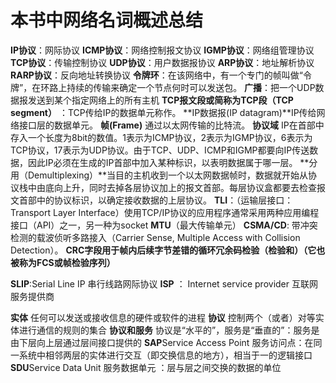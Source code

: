# 本书中网络名词概述总结


**IP协议**：网际协议
**ICMP协议**：网络控制报文协议
**IGMP协议**：网络组管理协议
**TCP协议**：传输控制协议
**UDP协议**：用户数据报协议
**ARP协议**：地址解析协议
**RARP协议**：反向地址转换协议
**令牌环**：在该网络中，有一个专门的帧叫做“令牌”，在环路上持续的传输来确定一个节点何时可以发送包。
**广播**：把一个UDP数据报发送到某个指定网络上的所有主机
**TCP报文段或简称为TCP段（TCP segment）** ：TCP传给IP的数据单元称作。
**IP数据报(IP datagram)**IP传给网络接口层的数据单元。
**帧(Frame)** 通过以太网传输的比特流。
**协议域** IP在首部中存入一个长度为8bit的数值。1表示为ICMP协议，2表示为IGMP协议，6表示为TCP协议，17表示为UDP协议。由于TCP、UDP、ICMP和IGMP都要向IP传送数据，因此IP必须在生成的IP首部中加入某种标识，以表明数据属于哪一层。
**分用（Demultiplexing）**当目的主机收到一个以太网数据帧时，数据就开始从协议栈中由底向上升，同时去掉各层协议加上的报文首部。每层协议盒都要去检查报文首部中的协议标识，以确定接收数据的上层协议。
**TLI**：（运输层接口：Transport Layer Interface）使用TCP/IP协议的应用程序通常采用两种应用编程接口（API）之一，另一种为socket
**MTU**（最大传输单元）
**CSMA/CD**: 带冲突检测的载波侦听多路接入（Carrier Sense, Multiple Access with Collision Detection）。
**CRC字段用于帧内后续字节差错的循环冗余码检验（检验和）（它也被称为FCS或帧检验序列）**

**SLIP**:Serial Line IP  串行线路网际协议
**ISP** ： Internet service provider  互联网服务提供商

**实体** 任何可以发送或接收信息的硬件或软件的进程
**协议** 控制两个（或者）对等实体进行通信的规则的集合
**协议和服务** 协议是“水平的”，服务是“垂直的”：服务是由下层向上层通过层间接口提供的
**SAP**Service Access Point  服务访问点：在同一系统中相邻两层的实体进行交互（即交换信息的地方），相当于一的逻辑接口
**SDU**Service Data Unit 服务数据单元  ：层与层之间交换的数据的单位